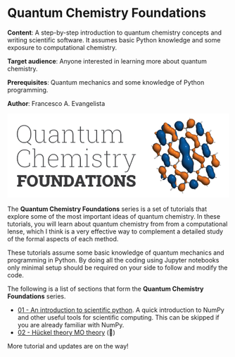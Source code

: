 # Quantum Chemistry Foundations

**Content**: A step-by-step introduction to quantum chemistry concepts and writing scientific software. It assumes basic Python knowledge and some exposure to computational chemistry.

**Target audience**: Anyone interested in learning more about quantum chemistry.

**Prerequisites**: Quantum mechanics and some knowledge of Python programming.

**Author**: Francesco A. Evangelista

![logo](Graphics/logo.png)

The **Quantum Chemistry Foundations** series is a set of tutorials that explore some of the most important ideas of quantum chemistry.
In these tutorials, you will learn about quantum chemistry from from a computational lense, which I think is a very effective way to complement a detailed study of the formal aspects of each method.

These tutorials assume some basic knowledge of quantum mechanics and programming in Python. By doing all the coding using Jupyter notebooks only minimal setup should be required on your side to follow and modify the code.

The following is a list of sections that form the **Quantum Chemistry Foundations** series.

- [01 - An introduction to scientific python](01-Scientific%20Computing/01-Scientific%20Computing.ipynb). A quick introduction to NumPy and other useful tools for scientific computing. This can be skipped if you are already familiar with NumPy.
- [02 - Hückel theory MO theory](02-Hückel%20Theory/02-Hückel%20Theory.ipynb) (🚧)

More tutorial and updates are on the way!
